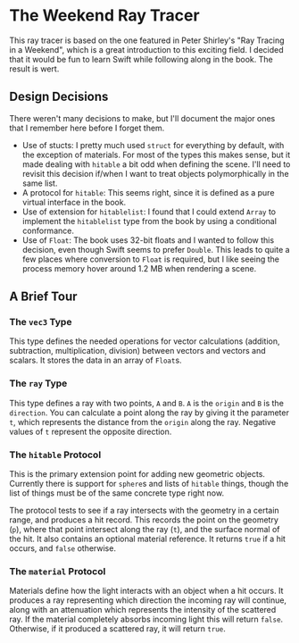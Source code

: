 #  The Weekend Ray Tracer
This ray tracer is based on the one featured in Peter Shirley's "Ray Tracing in a Weekend", which is a great introduction to this exciting field. I decided that it would be fun to learn Swift while following along in the book. The result is wert.

## Design Decisions
There weren't many decisions to make, but I'll document the major ones that I remember here before I forget them.

* Use of stucts: I pretty much used `struct` for everything by default, with the exception of materials. For most of the types this makes sense, but it made dealing with `hitable` a bit odd when defining the scene. I'll need to revisit this decision if/when I want to treat objects polymorphically in the same list.
* A protocol for `hitable`: This seems right, since it is defined as a pure virtual interface in the book.
* Use of extension for `hitablelist`: I found that I could extend `Array` to implement the `hitablelist` type from the book by using a conditional conformance.
* Use of `Float`: The book uses 32-bit floats and I wanted to follow this decision, even though Swift seems to prefer `Double`. This leads to quite a few places where conversion to `Float` is required, but I like seeing the process memory hover around 1.2 MB when rendering a scene.

## A Brief Tour

### The `vec3` Type

This type defines the needed operations for vector calculations (addition, subtraction, multiplication, division) between vectors and vectors and scalars. It stores the data in an array of `Float`s.

### The `ray` Type

This type defines a ray with two points, `A` and `B`. `A` is the `origin` and `B` is the `direction`. You can calculate a point along the ray by giving it the parameter `t`, which represents the distance from the `origin` along the ray. Negative values of `t` represent the opposite direction.

### The `hitable` Protocol

This is the primary extension point for adding new geometric objects. Currently there is support for `sphere`s and lists of `hitable` things, though the list of things must be of the same concrete type right now.

The protocol tests to see if a ray intersects with the geometry in a certain range, and produces a hit record. This records the point on the geometry (`p`), where that point intersect along the ray (`t`), and the surface normal of the hit. It also contains an optional material reference. It returns `true` if a hit occurs, and `false` otherwise.

### The `material` Protocol

Materials define how the light interacts with an object when a hit occurs. It produces a ray representing which direction the incoming ray will continue, along with an attenuation which represents the intensity of the scattered ray. If the material completely absorbs incoming light this will return `false`. Otherwise, if it produced a scattered ray, it will return `true`.



